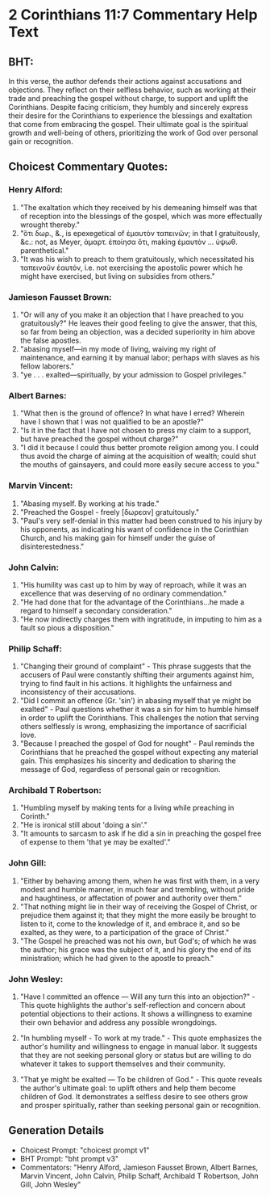 # 2 Corinthians 11:7 Commentary Help Text

## BHT:
In this verse, the author defends their actions against accusations and objections. They reflect on their selfless behavior, such as working at their trade and preaching the gospel without charge, to support and uplift the Corinthians. Despite facing criticism, they humbly and sincerely express their desire for the Corinthians to experience the blessings and exaltation that come from embracing the gospel. Their ultimate goal is the spiritual growth and well-being of others, prioritizing the work of God over personal gain or recognition.

## Choicest Commentary Quotes:
### Henry Alford:
1. "The exaltation which they received by his demeaning himself was that of reception into the blessings of the gospel, which was more effectually wrought thereby."
2. "ὅτι δωρ., &., is epexegetical of ἐμαυτὸν ταπεινῶν; in that I gratuitously, &c.: not, as Meyer, ἁμαρτ. ἐποίησα ὅτι, making ἐμαυτὸν … ὑψωθ. parenthetical."
3. "It was his wish to preach to them gratuitously, which necessitated his ταπεινοῦν ἑαυτόν, i.e. not exercising the apostolic power which he might have exercised, but living on subsidies from others."

### Jamieson Fausset Brown:
1. "Or will any of you make it an objection that I have preached to you gratuitously?" He leaves their good feeling to give the answer, that this, so far from being an objection, was a decided superiority in him above the false apostles.
2. "abasing myself—in my mode of living, waiving my right of maintenance, and earning it by manual labor; perhaps with slaves as his fellow laborers."
3. "ye . . . exalted—spiritually, by your admission to Gospel privileges."

### Albert Barnes:
1. "What then is the ground of offence? In what have I erred? Wherein have I shown that I was not qualified to be an apostle?"
2. "Is it in the fact that I have not chosen to press my claim to a support, but have preached the gospel without charge?"
3. "I did it because I could thus better promote religion among you. I could thus avoid the charge of aiming at the acquisition of wealth; could shut the mouths of gainsayers, and could more easily secure access to you."

### Marvin Vincent:
1. "Abasing myself. By working at his trade."
2. "Preached the Gospel - freely [δωρεαν] gratuitously."
3. "Paul's very self-denial in this matter had been construed to his injury by his opponents, as indicating his want of confidence in the Corinthian Church, and his making gain for himself under the guise of disinterestedness."

### John Calvin:
1. "His humility was cast up to him by way of reproach, while it was an excellence that was deserving of no ordinary commendation."
2. "He had done that for the advantage of the Corinthians...he made a regard to himself a secondary consideration."
3. "He now indirectly charges them with ingratitude, in imputing to him as a fault so pious a disposition."


### Philip Schaff:
1. "Changing their ground of complaint" - This phrase suggests that the accusers of Paul were constantly shifting their arguments against him, trying to find fault in his actions. It highlights the unfairness and inconsistency of their accusations.
2. "Did I commit an offence (Gr. 'sin') in abasing myself that ye might be exalted" - Paul questions whether it was a sin for him to humble himself in order to uplift the Corinthians. This challenges the notion that serving others selflessly is wrong, emphasizing the importance of sacrificial love.
3. "Because I preached the gospel of God for nought" - Paul reminds the Corinthians that he preached the gospel without expecting any material gain. This emphasizes his sincerity and dedication to sharing the message of God, regardless of personal gain or recognition.

### Archibald T Robertson:
1. "Humbling myself by making tents for a living while preaching in Corinth."
2. "He is ironical still about 'doing a sin'."
3. "It amounts to sarcasm to ask if he did a sin in preaching the gospel free of expense to them 'that ye may be exalted'."

### John Gill:
1. "Either by behaving among them, when he was first with them, in a very modest and humble manner, in much fear and trembling, without pride and haughtiness, or affectation of power and authority over them."
2. "That nothing might lie in their way of receiving the Gospel of Christ, or prejudice them against it; that they might the more easily be brought to listen to it, come to the knowledge of it, and embrace it, and so be exalted, as they were, to a participation of the grace of Christ."
3. "The Gospel he preached was not his own, but God's; of which he was the author; his grace was the subject of it, and his glory the end of its ministration; which he had given to the apostle to preach."

### John Wesley:
1. "Have I committed an offence — Will any turn this into an objection?" - This quote highlights the author's self-reflection and concern about potential objections to their actions. It shows a willingness to examine their own behavior and address any possible wrongdoings.

2. "In humbling myself - To work at my trade." - This quote emphasizes the author's humility and willingness to engage in manual labor. It suggests that they are not seeking personal glory or status but are willing to do whatever it takes to support themselves and their community.

3. "That ye might be exalted — To be children of God." - This quote reveals the author's ultimate goal: to uplift others and help them become children of God. It demonstrates a selfless desire to see others grow and prosper spiritually, rather than seeking personal gain or recognition.


## Generation Details
- Choicest Prompt: "choicest prompt v1"
- BHT Prompt: "bht prompt v3"
- Commentators: "Henry Alford, Jamieson Fausset Brown, Albert Barnes, Marvin Vincent, John Calvin, Philip Schaff, Archibald T Robertson, John Gill, John Wesley"
